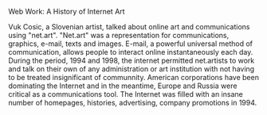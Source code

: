 Web Work: A History of Internet Art

Vuk Cosic, a Slovenian artist, talked about online art and communications using "net.art". "Net.art" was a representation for communications, graphics, e-mail, texts and images.  E-mail, a powerful universal method of communication, allows people to interact online instantaneously each day. During the period, 1994 and 1998, the internet permitted net.artists to work and talk on their own of any  administration or art institution with not having to be treated insignificant of communnity. American corporations have been dominating the Internet and in the meantime, Europe and Russia were critical as a communications tool. The Internet was filled with an insane number of homepages, histories, advertising, company promotions in 1994.

